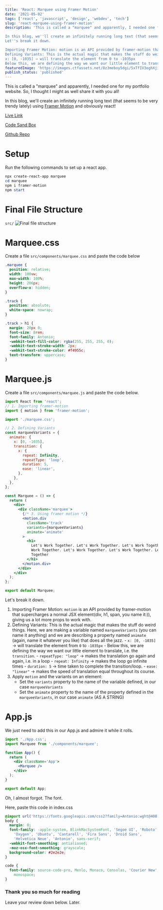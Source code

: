 ```yaml
---
title: 'React: Marquee using Framer Motion'
date: '2021-05-02'
tags: ['react', 'javascript', 'design', 'webdev', 'tech']
slug: 'react-marquee-using-framer-motion'
description: 'This is called a "marquee" and apparently, I needed one for my portfolio website. So, I thought I might as well share it with you all!

In this blog, we''ll create an infinitely running long text (that seems to be very trendy lately) using Framer Motion and obviously react!
Let''s break it down.

Importing Framer Motion: motion is an API provided by framer-motion that supercharges a normal JSX element(div, h1, span, you name it:)), giving us a lot more props to work with.
Defining Variants: This is the actual magic that makes the stuff do weird things. Here, we are making a variable named marqueeVariants (you can name it anything) and we are describing a property named animate (again, name it whatever you like) that does all the jazz.
x: [0, -1035] → will translate the element from 0 to -1035px
Below this, we are defining the way we want our little element to translate, i.'
featuredImage: 'https://images.ctfassets.net/8z3meboy5dgi/5xTfIV3oghXjitvgZ6pk1l/0e10c5a7d7ae7a0faab6552cccbee2c3/Screenshot_2021-07-17_101123.png'
publish_status: 'published'
---
```


This is called a "marquee" and apparently, I needed one for my portfolio website. So, I thought I might as well share it with you all!

In this blog, we'll create an infinitely running long text (that seems to be very trendy lately) using [Framer Motion](https://www.framer.com/motion/) and obviously react!

[Live Link](https://corhc.csb.app/)

[Code Sand Box](https://codesandbox.io/s/holdmypotion-marquee-corhc)

[Github Repo](https://github.com/holdmypotion/marquee)

# Setup

Run the following commands to set up a react app.

```powershell
npx create-react-app marquee
cd marquee
npm i framer-motion
npm start
```

# Final File Structure

`src/`
![Final file structure](https://dev-to-uploads.s3.amazonaws.com/uploads/articles/h2fdu1kl5f9rs4sqmfq1.png)

# Marquee.css

Create a file `src/components/marquee.css` and paste the code below

```css
.marquee {
  position: relative;
  width: 100vw;
  max-width: 100%;
  height: 206px;
  overflow-x: hidden;
}

.track {
  position: absolute;
  white-space: nowrap;
}

.track > h1 {
  margin: 20px 0;
  font-size: 8rem;
  font-family: Antonio;
  -webkit-text-fill-color: rgba(255, 255, 255, 0);
  -webkit-text-stroke-width: 2px;
  -webkit-text-stroke-color: #f4955c;
  text-transform: uppercase;
}
```

# Marquee.js

Create a file `src/components/marquee.js` and paste the code below.

```jsx
import React from 'react';
// 1. Importing framer-motion
import { motion } from 'framer-motion';

import './marquee.css';

// 2. Defining Variants
const marqueeVariants = {
  animate: {
    x: [0, -1035],
    transition: {
      x: {
        repeat: Infinity,
        repeatType: 'loop',
        duration: 5,
        ease: 'linear',
      },
    },
  },
};

const Marquee = () => {
  return (
    <div>
      <div className='marquee'>
        {/* 3. Using framer motion */}
        <motion.div
          className='track'
          variants={marqueeVariants}
          animate='animate'
        >
          <h1>
            Let's Work Together. Let's Work Together. Let's Work Together. Let's
            Work Together. Let's Work Together. Let's Work Together. Let's Work
            Together
          </h1>
        </motion.div>
      </div>
    </div>
  );
};

export default Marquee;
```

Let's break it down.

1. Importing Framer Motion:
   `motion` is an API provided by framer-motion that supercharges a normal JSX element(div, h1, span, you name it:)), giving us a lot more props to work with.
2. Defining Variants:
   This is the actual magic that makes the stuff do weird things.
   Here, we are making a variable named `marqueeVariants` (you can name it anything) and we are describing a property named `animate` (again, name it whatever you like) that does all the jazz. - `x: [0, -1035]` → will translate the element from `0` to `-1035px` - Below this, we are defining the way we want our little element to translate, i.e. the `transition`. - `repeatType: "loop"` → makes the translation go again and again, i.e. in a loop - `repeat: Infinity` → makes the loop go infinite times - `duration: 5` → time taken to complete the transition/loop. - `ease: "linear"` → makes the speed of translation equal throughout its course.
3. Apply `motion` and the variants on an element:
   - Set the `variants` property to the name of the variable defined, in our case `marqueeVariants`
   - Set the `animate` property to the name of the property defined in the `marqueeVariants`, in our case `animate`
     (AS A STRING)

# App.js

We just need to add this in our App.js and admire it while it rolls.

```jsx
import './App.css';
import Marquee from './components/marquee';

function App() {
  return (
    <div className='App'>
      <Marquee />
    </div>
  );
}

export default App;
```

Oh, I almost forgot. The font.

Here, paste this code in index.css

```css
@import url('https://fonts.googleapis.com/css2?family=Antonio:wght@400;500;600;700&display=swap');
body {
  margin: 0;
  font-family: -apple-system, BlinkMacSystemFont, 'Segoe UI', 'Roboto',
    'Oxygen', 'Ubuntu', 'Cantarell', 'Fira Sans', 'Droid Sans',
    'Helvetica Neue', 'Antonio', sans-serif;
  -webkit-font-smoothing: antialiased;
  -moz-osx-font-smoothing: grayscale;
  background-color: #2e2e2e;
}

code {
  font-family: source-code-pro, Menlo, Monaco, Consolas, 'Courier New',
    monospace;
}
```

### Thank you so much for reading

Leave your review down below.
Later.
